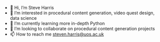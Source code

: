 - 👋 Hi, I’m Steve Harris
- 👀 I’m interested in procedural content generation, video quest design, data science
- 🌱 I’m currently learning more in-depth Python
- 💞️ I’m looking to collaborate on procedural content generation projects
- 📫 How to reach me steven.harris@uos.ac.uk

<!---
steveh84/steveh84 is a ✨ special ✨ repository because its `README.md` (this file) appears on your GitHub profile.
You can click the Preview link to take a look at your changes.
--->
